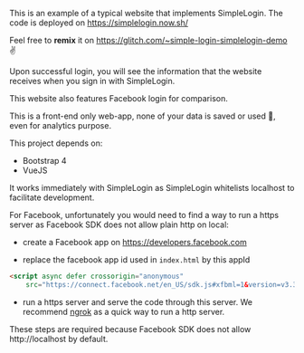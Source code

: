 This is an example of a typical website that implements SimpleLogin. 
The code is deployed on https://simplelogin.now.sh/

Feel free to **remix** it 
on https://glitch.com/~simple-login-simplelogin-demo ✌️

Upon successful login, you will see the information that the website receives 
when you sign in with SimpleLogin.

This website also features Facebook login for comparison.

This is a front-end only web-app, none of your data is saved or used 🙂, even for analytics purpose. 

This project depends on:
- Bootstrap 4
- VueJS

It works immediately with SimpleLogin as SimpleLogin whitelists localhost to facilitate development.

For Facebook, unfortunately you would need to find a way to run a https server as Facebook SDK does not allow plain http on local:

* create a Facebook app on https://developers.facebook.com

* replace the facebook app id used in `index.html` by this appId 

```html
<script async defer crossorigin="anonymous"
    src="https://connect.facebook.net/en_US/sdk.js#xfbml=1&version=v3.3&appId=410139219846977&autoLogAppEvents=1"></script>  
```    

* run a https server and serve the code through this server. We recommend [ngrok](http://ngrok.com) as a quick way to run a http server.  

These steps are required because Facebook SDK does not allow http://localhost by default.

